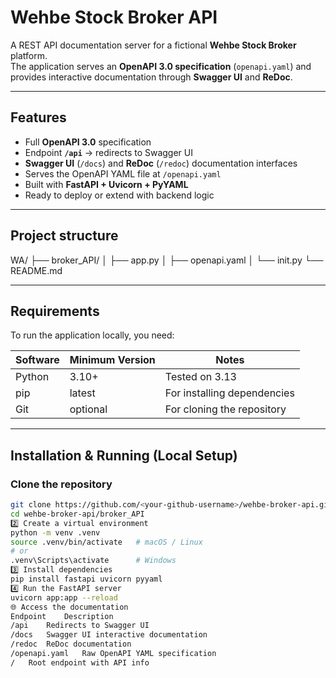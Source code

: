 # Wehbe Stock Broker API

A REST API documentation server for a fictional **Wehbe Stock Broker** platform.  
The application serves an **OpenAPI 3.0 specification** (`openapi.yaml`) and provides interactive documentation through **Swagger UI** and **ReDoc**.

---

## Features

- Full **OpenAPI 3.0** specification  
- Endpoint **`/api`** → redirects to Swagger UI  
- **Swagger UI** (`/docs`) and **ReDoc** (`/redoc`) documentation interfaces  
- Serves the OpenAPI YAML file at `/openapi.yaml`  
- Built with **FastAPI + Uvicorn + PyYAML**  
- Ready to deploy or extend with backend logic  

---

## Project structure

WA/
├── broker_API/
│ ├── app.py
│ ├── openapi.yaml
│ └── init.py
└── README.md

---

## Requirements

To run the application locally, you need:

| Software | Minimum Version | Notes |
|-----------|-----------------|-------|
| Python | 3.10+ | Tested on 3.13 |
| pip | latest | For installing dependencies |
| Git | optional | For cloning the repository |

---

## Installation & Running (Local Setup)

###  Clone the repository
```bash
git clone https://github.com/<your-github-username>/wehbe-broker-api.git
cd wehbe-broker-api/broker_API
2️⃣ Create a virtual environment
python -m venv .venv
source .venv/bin/activate   # macOS / Linux
# or
.venv\Scripts\activate      # Windows
3️⃣ Install dependencies
pip install fastapi uvicorn pyyaml
4️⃣ Run the FastAPI server
uvicorn app:app --reload
🌐 Access the documentation
Endpoint	Description
/api	Redirects to Swagger UI
/docs	Swagger UI interactive documentation
/redoc	ReDoc documentation
/openapi.yaml	Raw OpenAPI YAML specification
/	Root endpoint with API info
